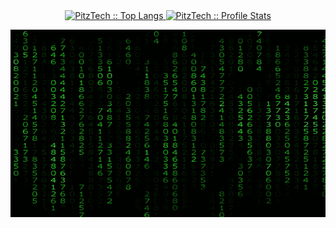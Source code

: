 <div align="center">
  <a href="https://github.com/PitzTech">
  <img height="180em" src="https://github-readme-stats.vercel.app/api/top-langs/?username=PitzTech&langs_count=8&theme=chartreuse-dark&layout=compact" alt="PitzTech :: Top Langs" />
  <img height="180em" src="https://github-readme-stats.vercel.app/api?username=PitzTech&show_icons=true&theme=chartreuse-dark" alt="PitzTech :: Profile Stats" />
</div>

<p align="center"><img src=".github/giphy.gif" alt="Synthwave" height="300em" width="795em"></p>
